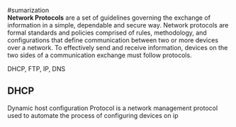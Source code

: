 #sumarization  
**Network Protocols** are a set of guidelines governing the exchange of information in a simple, dependable and secure way. Network protocols are formal standards and policies comprised of rules, methodology, and configurations that define communication between two or more devices over a network. To effectively send and receive information, devices on the two sides of a communication exchange must follow protocols.

 DHCP, FTP, IP, DNS 
## DHCP 
Dynamic host configuration Protocol 
is a network management protocol used to automate the process of configuring devices on ip 
